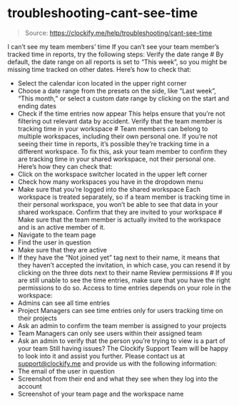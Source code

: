 # troubleshooting-cant-see-time

> Source: https://clockify.me/help/troubleshooting/cant-see-time

I can’t see my team members’ time
If you can’t see your team member’s tracked time in reports, try the following steps:
Verify the date range #
By default, the date range on all reports is set to “This week”, so you might be missing time tracked on other dates. Here’s how to check that:
- Select the calendar icon located in the upper right corner
- Choose a date range from the presets on the side, like “Last week”, “This month,” or select a custom date range by clicking on the start and ending dates
- Check if the time entries now appear
This helps ensure that you’re not filtering out relevant data by accident.
Verify that the team member is tracking time in your workspace #
Team members can belong to multiple workspaces, including their own personal one. If you’re not seeing their time in reports, it’s possible they’re tracking time in a different workspace.
To fix this, ask your team member to confirm they are tracking time in your shared workspace, not their personal one. Here’s how they can check that:
- Click on the workspace switcher located in the upper left corner
- Check how many workspaces you have in the dropdown menu
- Make sure that you’re logged into the shared workspace
Each workspace is treated separately, so if a team member is tracking time in their personal workspace, you won’t be able to see that data in your shared workspace.
Confirm that they are invited to your workspace #
Make sure that the team member is actually invited to the workspace and is an active member of it.
- Navigate to the team page
- Find the user in question
- Make sure that they are active
- If they have the “Not joined yet” tag next to their name, it means that they haven’t accepted the invitation, in which case, you can resend it by clicking on the three dots next to their name
Review permissions #
If you are still unable to see the time entries, make sure that you have the right permissions to do so.
Access to time entries depends on your role in the workspace:
- Admins can see all time entries
- Project Managers can see time entries only for users tracking time on their projects
- Ask an admin to confirm the team member is assigned to your projects
- Team Managers can only see users within their assigned team
- Ask an admin to verify that the person you’re trying to view is a part of your team
Still having issues? The Clockify Support Team will be happy to look into it and assist you further. Please contact us at support@clockify.me and provide us with the following information:
- The email of the user in question
- Screenshot from their end and what they see when they log into the account
- Screenshot of your team page and the workspace name